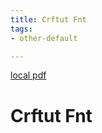 ```yaml
---
title: Crftut Fnt
tags:
- other-default

---
```


[local pdf](../../../pdfs/crftut-fnt.pdf)

# Crftut Fnt
